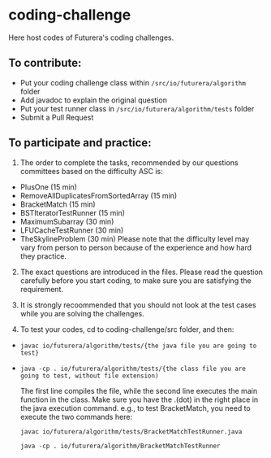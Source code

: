 # coding-challenge

Here host codes of Futurera's coding challenges.

## To contribute:

* Put your coding challenge class within `/src/io/futurera/algorithm` folder
* Add javadoc to explain the original question
* Put your test runner class in `/src/io/futurera/algorithm/tests` folder
* Submit a Pull Request


## To participate and practice:

1. The order to complete the tasks, recommended by our questions committees based on the difficulty ASC is:

- PlusOne (15 min)
- RemoveAllDuplicatesFromSortedArray (15 min)
- BracketMatch (15 min)
- BSTIteratorTestRunner (15 min)
- MaximumSubarray (30 min)
- LFUCacheTestRunner (30 min)
- TheSkylineProblem (30 min)
  Please note that the difficulty level may vary from person to person because of the experience and how hard they practice.

2. The exact questions are introduced in the files. Please read the question carefully before you start coding, to make sure you are satisfying the requirement.

3. It is strongly recoommended that you should not look at the test cases while you are solving the challenges.

4. To test your codes, cd to coding-challenge/src folder, and then:

- `javac io/futurera/algorithm/tests/{the java file you are going to test}`
- `java -cp . io/futurera/algorithm/tests/{the class file you are going to test, without file extension)`

  The first line compiles the file, while the second line executes the main function in the class. Make sure you have the .(dot) in the right place in the java execution command.
  e.g., to test BracketMatch, you need to execute the two commands here:

  `javac io/futurera/algorithm/tests/BracketMatchTestRunner.java`

  `java -cp . io/futurera/algorithm/BracketMatchTestRunner`
